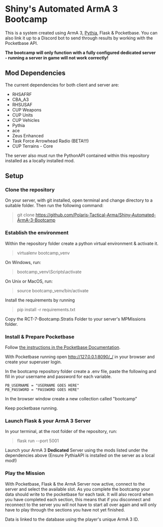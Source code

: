 # Shiny's Automated ArmA 3 Bootcamp

This is a system created using ArmA 3, [Pythia](https://github.com/overfl0/Pythia), Flask & Pocketbase. You can also link it up to a Discord bot to send through results by working with the Pocketbase API.

**The bootcamp will only function with a fully configured dedicated server - running a server in game will not work correctly!**


## Mod Dependencies

The current dependencies for both client and server are:

* RHSAFRF
* CBA_A3
* RHSUSAF
* CUP Weapons
* CUP Units
* CUP Vehicles
* Pythia
* ace
* Zeus Enhanced
* Task Force Arrowhead Radio (BETA!!!)
* CUP Terrains - Core

The server also must run the PythonAPI contained within this repository installed as a locally installed mod.

## Setup
### Clone the repository
On your server, with git installed, open terminal and change directory to a suitable folder. Then run the following command:
> git clone https://github.com/Polaris-Tactical-Arma/Shiny-Automated-ArmA-3-Bootcamp


### Establish the environment
Within the repository folder create a python virtual environment & activate it.
>virtualenv bootcamp_venv

On Windows, run:
> bootcamp_venv\Scripts\activate

On Unix or MacOS, run:
> source bootcamp_venv/bin/activate

Install the requirements by running
> pip install -r requirements.txt

Copy the RCT-7-Bootcamp.Stratis Folder to your server's MPMissions folder.

### Install & Prepare Pocketbase

Follow [the instructions in the Pocketbase Documentation](https://pocketbase.io/docs/).

With Pocketbase running open http://127.0.0.1:8090/_/ in your browser and create your superuser login.

In the bootcamp repository folder create a .env file, paste the following and fill in your username and password for each variable.
```
PB_USERNAME = "USERNAME GOES HERE"
PB_PASSWORD = "PASSWORD GOES HERE"
```
In the browser window create a new collection called "bootcamp"

Keep pocketbase running.

### Launch Flask & your ArmA 3 Server
In your terminal, at the root folder of the repository, run:
> flask run --port 5001

Launch your ArmA 3 **Dedicated** Server using the mods listed under the dependencies above (Ensure PythiaAPI is installed on the server as a local mod!)

### Play the Mission
With Pocketbase, Flask & the ArmA Server now active, connect to the server and select the available slot. As you complete the bootcamp your data should write to the pocketbase for each task. It will also record when you have completed each section, this means that if you disconnect and reconnect to the server you will not have to start all over again and will only have to play through the sections you have not yet finished.

Data is linked to the database using the player's unique ArmA 3 ID.
